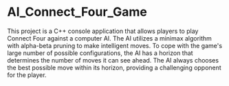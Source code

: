# AI_Connect_Four_Game
This project is a C++ console application that allows players to play Connect Four against a computer AI. 
The AI utilizes a minimax algorithm with alpha-beta pruning to make intelligent moves. 
To cope with the game's large number of possible configurations, the AI has a horizon that determines the number of moves it can see ahead. 
The AI always chooses the best possible move within its horizon, providing a challenging opponent for the player. 

    
